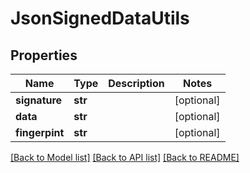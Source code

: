 # JsonSignedDataUtils


## Properties
Name | Type | Description | Notes
------------ | ------------- | ------------- | -------------
**signature** | **str** |  | [optional] 
**data** | **str** |  | [optional] 
**fingerpint** | **str** |  | [optional] 

[[Back to Model list]](../README.md#documentation-for-models) [[Back to API list]](../README.md#documentation-for-api-endpoints) [[Back to README]](../README.md)


